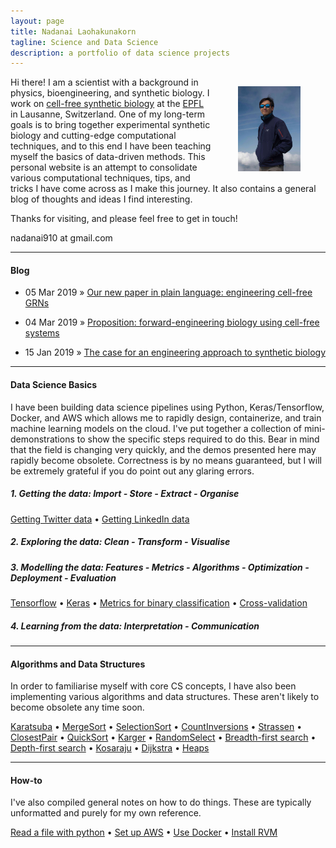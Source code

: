 ```yaml
---
layout: page
title: Nadanai Laohakunakorn
tagline: Science and Data Science
description: a portfolio of data science projects
---
```


<img src="/assets/images/profile_.jpg" width="100" alt="me" align="right" hspace="40" vspace="15">

Hi there! I am a scientist with a background in physics, bioengineering, and synthetic biology. I work on [cell-free synthetic biology](http://lbnc.epfl.ch/) at the [EPFL](https://www.epfl.ch/en/home/) in Lausanne, Switzerland. One of my long-term goals is to bring together experimental synthetic biology and cutting-edge computational techniques, and to this end I have been teaching myself the basics of data-driven methods. This personal website is an attempt to consolidate various computational techniques, tips, and tricks I have come across as I make this journey. It also contains a general blog of thoughts and ideas I find interesting.

Thanks for visiting, and please feel free to get in touch!

nadanai910 at gmail.com

---
#### Blog

  * 05 Mar 2019 » [Our new paper in plain language: engineering cell-free GRNs](/2019/03/05/Swank19)

  * 04 Mar 2019 » [Proposition: forward-engineering biology using cell-free systems](/2019/03/04/proposal)

  * 15 Jan 2019 » [The case for an engineering approach to synthetic biology](/2019/01/15/engineeringsynbio)

---
#### Data Science Basics

I have been building data science pipelines using Python, Keras/Tensorflow, Docker, and AWS which allows me to rapidly design, containerize, and train machine learning models on the cloud. I've put together a collection of mini-demonstrations to show the specific steps required to do this. Bear in mind that the field is changing very quickly, and the demos presented here may rapidly become obsolete. Correctness is by no means guaranteed, but I will be extremely grateful if you do point out any glaring errors. 

##### 1. Getting the data: Import - Store - Extract - Organise
[Getting Twitter data](/pages/datascience/twitter.html) • [Getting LinkedIn data](/pages/datascience/linkedin.html)

##### 2. Exploring the data: Clean - Transform - Visualise


##### 3. Modelling the data: Features - Metrics - Algorithms - Optimization - Deployment - Evaluation
[Tensorflow](/pages/datascience/tensorflow.html) • [Keras](/pages/datascience/keras.html) • [Metrics for binary classification](/pages/datascience/metrics.html) • [Cross-validation](/pages/datascience/xval.html)

##### 4. Learning from the data: Interpretation - Communication  

---
#### Algorithms and Data Structures

In order to familiarise myself with core CS concepts, I have also been implementing various algorithms and data structures. These aren't likely to become obsolete any time soon. 

[Karatsuba](/pages/algorithms/karatsuba.html) • [MergeSort](/pages/algorithms/mergesort.html) • [SelectionSort](/pages/algorithms/selectionsort.html) • [CountInversions](/pages/algorithms/countinversions.html) • [Strassen](/pages/algorithms/strassen.html) • [ClosestPair](/pages/algorithms/closestpair.html) • [QuickSort](/pages/algorithms/quicksort.html) • [Karger](/pages/algorithms/karger.html) • [RandomSelect](/pages/algorithms/randomselect.html) • [Breadth-first search](/pages/algorithms/BFS.html) • [Depth-first search](/pages/algorithms/DFS.html) • [Kosaraju](/pages/algorithms/kosaraju.html) • [Dijkstra](/pages/algorithms/dijkstra.html) • [Heaps](/pages/algorithms/heaps.html)

---
#### How-to

I've also compiled general notes on how to do things. These are typically unformatted and purely for my own reference.

[Read a file with python](/pages/howto/readfile.html) • [Set up AWS](/pages/howto/aws.html) • [Use Docker](/pages/howto/dockercmds.html) • [Install RVM](/pages/howto/rvm.html) 






